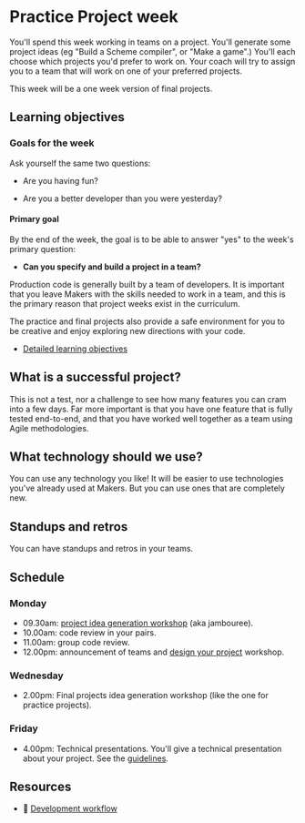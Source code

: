 # Practice Project week

You'll spend this week working in teams on a project. You'll generate some project ideas (eg "Build a Scheme compiler", or "Make a game".) You'll each choose which projects you'd prefer to work on.  Your coach will try to assign you to a team that will work on one of your preferred projects.

This week will be a one week version of final projects.

## Learning objectives

### Goals for the week

Ask yourself the same two questions:

* Are you having fun?

* Are you a better developer than you were yesterday?

#### Primary goal

By the end of the week, the goal is to be able to answer "yes" to the week's primary question:

* **Can you specify and build a project in a team?**

Production code is generally built by a team of developers. It is important that you leave Makers with the skills needed to work in a team, and this is the primary reason that project weeks exist in the curriculum.

The practice and final projects also provide a safe environment for you to be creative and enjoy exploring new directions with your code.

* [Detailed learning objectives](https://github.com/makersacademy/course/blob/master/practice_project_week/learning_objectives.md)

## What is a successful project?

This is not a test, nor a challenge to see how many features you can cram into a few days. Far more important is that you have one feature that is fully tested end-to-end, and that you have worked well together as a team using Agile methodologies.

## What technology should we use?

You can use any technology you like! It will be easier to use technologies you've already used at Makers.  But you can use ones that are completely new.

## Standups and retros

You can have standups and retros in your teams.

## Schedule

### Monday

* 09.30am: [project idea generation workshop](./project_idea_generation_workshop.md) (aka jambouree).
* 10.00am: code review in your pairs.
* 11.00am: group code review.
* 12.00pm: announcement of teams and [design your project](./project_design_workshop.md) workshop.

### Wednesday

* 2.00pm: Final projects idea generation workshop (like the one for practice projects).

### Friday

* 4.00pm: Technical presentations. You'll give a technical presentation about your project.  See the [guidelines](./presentation_guidelines.md).

## Resources

* :pill: [Development workflow](https://github.com/makersacademy/course/blob/master/pills/development_workflow.md)
